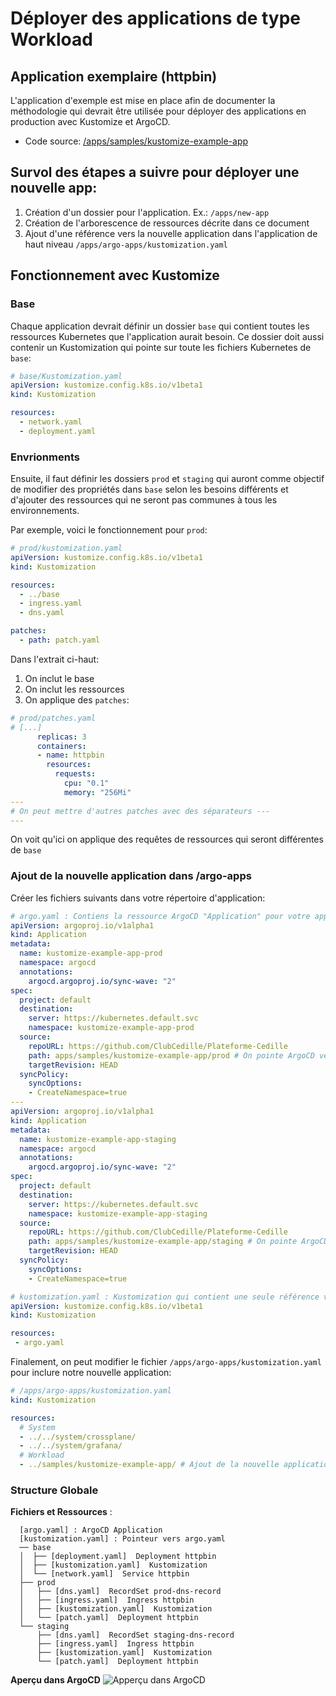 # Déployer des applications de type Workload

## Application exemplaire (httpbin)

L'application d'exemple est mise en place afin de documenter la méthodologie qui
devrait être utilisée pour déployer des applications en production avec
Kustomize et ArgoCD.

- Code source:
  [/apps/samples/kustomize-example-app](https://github.com/ClubCedille/Plateforme-Cedille/tree/master/apps/samples/kustomize-example-app)

## Survol des étapes a suivre pour déployer une nouvelle app:

1. Création d'un dossier pour l'application. Ex.: `/apps/new-app`
2. Création de l'arborescence de ressources décrite dans ce document
3. Ajout d'une référence vers la nouvelle application dans l'application de haut
   niveau `/apps/argo-apps/kustomization.yaml`

## Fonctionnement avec Kustomize

### Base

Chaque application devrait définir un dossier `base` qui contient toutes les
ressources Kubernetes que l'application aurait besoin. Ce dossier doit aussi
contenir un Kustomization qui pointe sur toute les fichiers Kubernetes de
`base`:

```yaml
# base/Kustomization.yaml
apiVersion: kustomize.config.k8s.io/v1beta1
kind: Kustomization

resources:
  - network.yaml
  - deployment.yaml
```

### Envrionments

Ensuite, il faut définir les dossiers `prod` et `staging` qui auront comme
objectif de modifier des propriétés dans `base` selon les besoins différents et
d'ajouter des ressources qui ne seront pas communes à tous les environnements.

Par exemple, voici le fonctionnement pour `prod`:

```yaml
# prod/kustomization.yaml
apiVersion: kustomize.config.k8s.io/v1beta1
kind: Kustomization

resources:
  - ../base
  - ingress.yaml
  - dns.yaml

patches:
  - path: patch.yaml
```

Dans l'extrait ci-haut:

1. On inclut le base
2. On inclut les ressources
3. On applique des `patches`:

```yaml
# prod/patches.yaml
# [...]
      replicas: 3
      containers:
      - name: httpbin
        resources:
          requests:
            cpu: "0.1"
            memory: "256Mi"
---
# On peut mettre d'autres patches avec des séparateurs ---
---
```

On voit qu'ici on applique des requêtes de ressources qui seront différentes de
`base`

### Ajout de la nouvelle application dans /argo-apps

Créer les fichiers suivants dans votre répertoire d'application:

```yaml
# argo.yaml : Contiens la ressource ArgoCD "Application" pour votre application
apiVersion: argoproj.io/v1alpha1
kind: Application
metadata:
  name: kustomize-example-app-prod
  namespace: argocd
  annotations:
    argocd.argoproj.io/sync-wave: "2"
spec:
  project: default
  destination:
    server: https://kubernetes.default.svc
    namespace: kustomize-example-app-prod
  source:
    repoURL: https://github.com/ClubCedille/Plateforme-Cedille
    path: apps/samples/kustomize-example-app/prod # On pointe ArgoCD vers notre sous-répertoire pour l'environment prod
    targetRevision: HEAD
  syncPolicy:
    syncOptions:
    - CreateNamespace=true
---
apiVersion: argoproj.io/v1alpha1
kind: Application
metadata:
  name: kustomize-example-app-staging
  namespace: argocd
  annotations:
    argocd.argoproj.io/sync-wave: "2"
spec:
  project: default
  destination:
    server: https://kubernetes.default.svc
    namespace: kustomize-example-app-staging
  source:
    repoURL: https://github.com/ClubCedille/Plateforme-Cedille
    path: apps/samples/kustomize-example-app/staging # On pointe ArgoCD vers notre sous-répertoire pour l'environnement staging
    targetRevision: HEAD
  syncPolicy:
    syncOptions:
    - CreateNamespace=true
```

```yaml
# kustomization.yaml : Kustomization qui contient une seule référence vers le argo.yaml ci-haut
apiVersion: kustomize.config.k8s.io/v1beta1
kind: Kustomization

resources:
 - argo.yaml
```

Finalement, on peut modifier le fichier `/apps/argo-apps/kustomization.yaml`
pour inclure notre nouvelle application:

```yaml
# /apps/argo-apps/kustomization.yaml
kind: Kustomization

resources:
  # System
  - ../../system/crossplane/
  - ../../system/grafana/
  # Workload
  - ../samples/kustomize-example-app/ # Ajout de la nouvelle application.
```

### Structure Globale

**Fichiers et Ressources** :

```
  [argo.yaml] : ArgoCD Application
  [kustomization.yaml] : Pointeur vers argo.yaml
  ── base
  │  ├── [deployment.yaml]  Deployment httpbin
  │  ├── [kustomization.yaml]  Kustomization
  │  └── [network.yaml]  Service httpbin
  ├── prod
  │   ├── [dns.yaml]  RecordSet prod-dns-record
  │   ├── [ingress.yaml]  Ingress httpbin
  │   ├── [kustomization.yaml]  Kustomization
  │   └── [patch.yaml]  Deployment httpbin
  └── staging
      ├── [dns.yaml]  RecordSet staging-dns-record
      ├── [ingress.yaml]  Ingress httpbin
      ├── [kustomization.yaml]  Kustomization
      └── [patch.yaml]  Deployment httpbin
```

**Aperçu dans ArgoCD** ![Apperçu dans
ArgoCD](img/argocd-kustomize-example-app.png)
